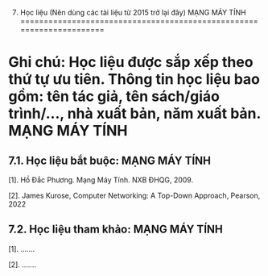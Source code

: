 7. Học liệu (Nên dùng các tài liệu từ 2015 trở lại đây) MẠNG MÁY TÍNH
=====================================================================

Ghi chú: Học liệu được sắp xếp theo thứ tự ưu tiên. Thông tin học liệu bao gồm: tên tác giả, tên sách/giáo trình/..., nhà xuất bản, năm xuất bản. MẠNG MÁY TÍNH
===============================================================================================================================================================

7.1. Học liệu bắt buộc: MẠNG MÁY TÍNH
-------------------------------------

\[1\]. Hồ Đắc Phương. Mạng Máy Tính. NXB ĐHQG, 2009.

\[2\]. James Kurose, Computer Networking: A Top-Down Approach, Pearson,
2022

 7.2. Học liệu tham khảo: MẠNG MÁY TÍNH
--------------------------------------

\[1\]. ...\....

\[2\]. ...\....


